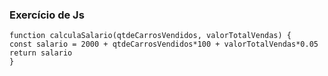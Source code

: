 ### Exercício de Js

```
function calculaSalario(qtdeCarrosVendidos, valorTotalVendas) {
const salario = 2000 + qtdeCarrosVendidos*100 + valorTotalVendas*0.05
return salario
}
```
